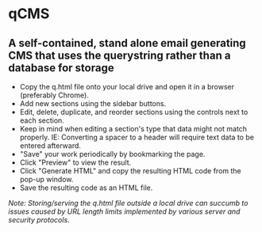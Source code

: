 # qCMS
## A self-contained, stand alone email generating CMS that uses the querystring rather than a database for storage

* Copy the q.html file onto your local drive and open it in a browser (preferably Chrome).
* Add new sections using the sidebar buttons.
* Edit, delete, duplicate, and reorder sections using the controls next to each section.
* Keep in mind when editing a section's type that data might not match properly. IE: Converting a spacer to a header will require text data to be entered afterward.
* "Save" your work periodically by bookmarking the page.
* Click "Preview" to view the result.
* Click "Generate HTML" and copy the resulting HTML code from the pop-up window.
* Save the resulting code as an HTML file.

*Note: Storing/serving the q.html file outside a local drive can succumb to issues caused by URL length limits implemented by various server and security protocols.*

